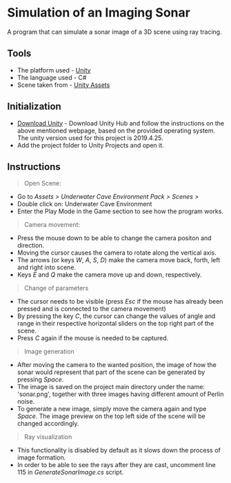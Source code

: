 # Simulation of an Imaging Sonar
A program that can simulate a sonar image of a 3D scene using ray tracing.

## Tools

- The platform used - [Unity](https://unity.com)
- The language used - C#
- Scene taken from - [Unity Assets](https://assetstore.unity.com)

## Initialization

- [Download Unity](https://docs.unity3d.com/Manual/GettingStartedInstallingHub.html) - Download Unity Hub and follow the instructions on the above mentioned webpage, based on the provided operating system. The unity version used for this project is 2019.4.25.
- Add the project folder to Unity Projects and open it.

## Instructions

> Open Scene:
- Go to *Assets > Underwater Cave Environment Pack > Scenes >*
- Double click on: Underwater Cave Environment
- Enter the Play Mode in the Game section to see how the program works.

> Camera movement:
- Press the mouse down to be able to change the camera positon and direction.
- Moving the cursor causes the camera to rotate along the vertical axis.
- The arrows (or keys *W*, *A*, *S*, *D*) make the camera move back, forth, left and right into scene.
- Keys *E* and *Q* make the camera move up and down, respectively.

> Change of parameters
- The cursor needs to be visible (press *Esc* if the mouse has already been pressed and is connected to the camera movement)
- By pressing the key *C*, the cursor can change the values of angle and range in their respective horizontal sliders on the top right part of the scene.
- Press *C* again if the mouse is needed to be captured.

> Image generation
- After moving the camera to the wanted position, the image of how the sonar would represent that part of the scene can be generated by pressing *Space*.
- The image is saved on the project main directory under the name: 'sonar.png', together with three images having different amount of Perlin noise.
- To generate a new image, simply move the camera again and type *Space*. The image preview on the top left side of the scene will be changed accordingly.

> Ray visualization
- This functionality is disabled by default as it slows down the process of image formation.
- In order to be able to see the rays after they are cast, uncomment line 115 in *GenerateSonarImage.cs* script.
